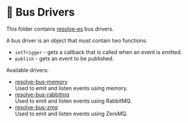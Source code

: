 # **🚌 Bus Drivers**
This folder contains [resolve-es](https://github.com/reimagined/resolve/tree/master/packages/resolve-es) bus drivers.

A bus driver is an object that must contain two functions:  
* `setTrigger` - gets a callback that is called when an event is emitted. 
* `publish` - gets an event to be published.

Available drivers: 
* [resolve-bus-memory](https://github.com/reimagined/resolve/tree/master/packages/bus-drivers/resolve-bus-memory)  
	Used to emit and listen events using memory.
* [resolve-bus-rabbitmq](https://github.com/reimagined/resolve/tree/master/packages/bus-drivers/resolve-bus-rabbitmq)  
	Used to emit and listen events using RabbitMQ.
* [resolve-bus-zmq](https://github.com/reimagined/resolve/tree/master/packages/bus-drivers/resolve-bus-zmq)  
	Used to emit and listen events using ZeroMQ.
